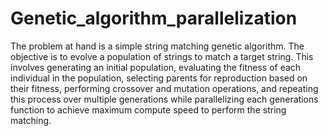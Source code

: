 # Genetic_algorithm_parallelization

The problem at hand is a simple string matching genetic algorithm. The objective is to evolve a population of strings to match a target string. This involves generating an initial population, evaluating the fitness of each individual in the population, selecting parents for reproduction based on their fitness, performing crossover and mutation operations, and repeating this process over multiple generations while parallelizing each generations function to achieve maximum compute speed to perform the string matching.
